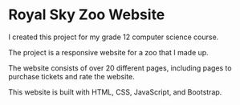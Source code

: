 # Royal Sky Zoo Website

I created this project for my grade 12 computer science course.

The project is a responsive website for a zoo that I made up. 

The website consists of over 20 different pages, including pages to purchase tickets and rate the website.

This website is built with HTML, CSS, JavaScript, and Bootstrap.

